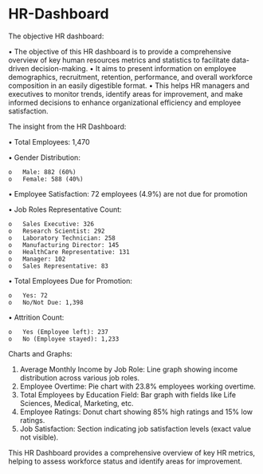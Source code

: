 # HR-Dashboard
The objective HR dashboard:

•    The objective of this HR dashboard is to provide a comprehensive overview of key human resources metrics and statistics to facilitate data-driven decision-making. 
•    It aims to present information on employee demographics, recruitment, retention, performance, and overall workforce composition in an easily digestible format. 
•    This helps HR managers and executives to monitor trends, identify areas for improvement, and make informed decisions to enhance organizational efficiency and employee satisfaction.

The insight from the HR Dashboard:

•	Total Employees: 1,470

•	Gender Distribution:

    o	Male: 882 (60%)
    o	Female: 588 (40%)
    
•	Employee Satisfaction: 72 employees (4.9%) are not due for promotion

•	Job Roles Representative Count:

    o	Sales Executive: 326
    o	Research Scientist: 292
    o	Laboratory Technician: 258
    o	Manufacturing Director: 145
    o	HealthCare Representative: 131
    o	Manager: 102
    o	Sales Representative: 83
    
•	Total Employees Due for Promotion:

    o	Yes: 72
    o	No/Not Due: 1,398
    
•	Attrition Count:

    o	Yes (Employee left): 237
    o	No (Employee stayed): 1,233


Charts and Graphs:
1.	Average Monthly Income by Job Role: Line graph showing income distribution across various job roles.
2.	Employee Overtime: Pie chart with 23.8% employees working overtime.
3.	Total Employees by Education Field: Bar graph with fields like Life Sciences, Medical, Marketing, etc.
4.	Employee Ratings: Donut chart showing 85% high ratings and 15% low ratings.
5.	Job Satisfaction: Section indicating job satisfaction levels (exact value not visible).

This HR Dashboard provides a comprehensive overview of key HR metrics, helping to assess workforce status and identify areas for improvement.
